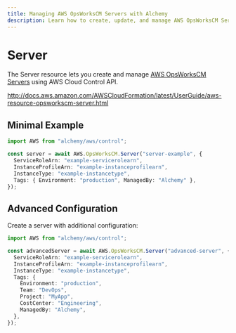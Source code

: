 ```yaml
---
title: Managing AWS OpsWorksCM Servers with Alchemy
description: Learn how to create, update, and manage AWS OpsWorksCM Servers using Alchemy Cloud Control.
---
```


# Server

The Server resource lets you create and manage [AWS OpsWorksCM Servers](https://docs.aws.amazon.com/opsworkscm/latest/userguide/) using AWS Cloud Control API.

http://docs.aws.amazon.com/AWSCloudFormation/latest/UserGuide/aws-resource-opsworkscm-server.html

## Minimal Example

```ts
import AWS from "alchemy/aws/control";

const server = await AWS.OpsWorksCM.Server("server-example", {
  ServiceRoleArn: "example-servicerolearn",
  InstanceProfileArn: "example-instanceprofilearn",
  InstanceType: "example-instancetype",
  Tags: { Environment: "production", ManagedBy: "Alchemy" },
});
```

## Advanced Configuration

Create a server with additional configuration:

```ts
import AWS from "alchemy/aws/control";

const advancedServer = await AWS.OpsWorksCM.Server("advanced-server", {
  ServiceRoleArn: "example-servicerolearn",
  InstanceProfileArn: "example-instanceprofilearn",
  InstanceType: "example-instancetype",
  Tags: {
    Environment: "production",
    Team: "DevOps",
    Project: "MyApp",
    CostCenter: "Engineering",
    ManagedBy: "Alchemy",
  },
});
```

